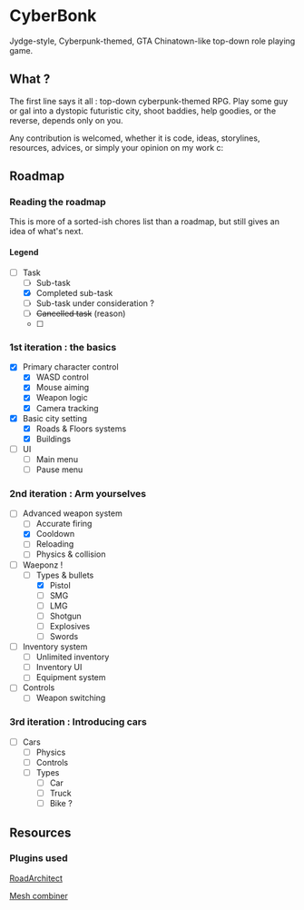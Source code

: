 # CyberBonk
Jydge-style, Cyberpunk-themed, GTA Chinatown-like top-down role playing game.

## What ?

The first line says it all : top-down cyberpunk-themed RPG. Play some guy or gal into a dystopic futuristic city, shoot baddies, help goodies, or the reverse, depends only on you.

Any contribution is welcomed, whether it is code, ideas, storylines, resources, advices, or simply your opinion on my work c:

## Roadmap

### Reading the roadmap

This is more of a sorted-ish chores list than a roadmap, but still gives an idea of what's next.

#### Legend

- [ ] Task
  - [ ] Sub-task
  - [x] Completed sub-task
  - [ ] Sub-task under consideration ?
  - [ ] ~~Cancelled task~~ (reason)
  - [ ] 

### 1st iteration : the basics

- [x] Primary character control
  - [x] WASD control
  - [x] Mouse aiming
  - [x] Weapon logic
  - [x] Camera tracking
- [x] Basic city setting
  - [x] Roads & Floors systems
  - [x] Buildings
- [ ] UI
  - [ ] Main menu
  - [ ] Pause menu

### 2nd iteration : Arm yourselves

- [ ] Advanced weapon system
  - [ ] Accurate firing
  - [x] Cooldown
  - [ ] Reloading
  - [ ] Physics & collision
- [ ] Waeponz !
  - [ ] Types & bullets
    - [x] Pistol
    - [ ] SMG
    - [ ] LMG
    - [ ] Shotgun
    - [ ] Explosives
    - [ ] Swords
- [ ] Inventory system
  - [ ] Unlimited inventory
  - [ ] Inventory UI
  - [ ] Equipment system
- [ ] Controls
  - [ ] Weapon switching

### 3rd iteration : Introducing cars

- [ ] Cars
  - [ ] Physics
  - [ ] Controls
  - [ ] Types
    - [ ] Car
    - [ ] Truck
    - [ ] Bike ?

## Resources

### Plugins used

[RoadArchitect](https://github.com/FritzsHero/RoadArchitect/releases/tag/2.2.0)

[Mesh combiner](https://github.com/sanukin39/UniMeshCombiner/releases/tag/v_1_0_4)

